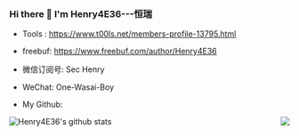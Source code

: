 ### Hi there 👋   I'm Henry4E36---恒瑞

<!--
**Henry4E36/Henry4E36** is a ✨ _special_ ✨ repository because its `README.md` (this file) appears on your GitHub profile.

Here are some ideas to get you started:

- 🔭 I’m currently working on ...
- 🌱 I’m currently learning ...
- 👯 I’m looking to collaborate on ...
- 🤔 I’m looking for help with ...
- 💬 Ask me about ...
- 📫 How to reach me: ...
- 😄 Pronouns: ...
- ⚡ Fun fact: ...
-->
- Tools : https://www.t00ls.net/members-profile-13795.html

- freebuf: https://www.freebuf.com/author/Henry4E36

- 微信订阅号: Sec Henry

- WeChat: One-Wasai-Boy

- My Github:

![Henry4E36's github stats](https://github-readme-stats.vercel.app/api?username=Henry4E36&show_icons=true&theme=radical)
<img align="right" src="https://github-readme-stats.vercel.app/api?username=Henry4E36&show_icons=true">






